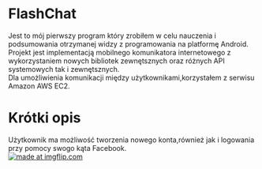 # **FlashChat**
Jest to mój pierwszy program który zrobiłem w celu nauczenia i podsumowania otrzymanej widzy z programowania na platformę Android.<br />
Projekt jest implementacją mobilnego komunikatora internetowego z wykorzystaniem nowych bibliotek zewnętsznych oraz różnych API systemowych tak i zewnętsznych.<br />
Dla umożliwienia komunikacji między użytkownikami,korzystałem z serwisu Amazon AWS EC2.<br />
# **Krótki opis**
Użytkownik ma możliwość tworzenia nowego konta,również jak i logowania przy pomocy swogo kąta Facebook.<br />
<a href="https://imgflip.com/gif/257wwk"><img src="https://i.imgflip.com/257wwk.gif" title="made at imgflip.com"/></a>

